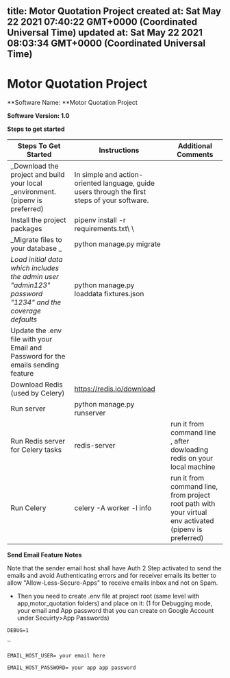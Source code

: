 
title: Motor Quotation Project
created at: Sat May 22 2021 07:40:22 GMT+0000 (Coordinated Universal Time)
updated at: Sat May 22 2021 08:03:34 GMT+0000 (Coordinated Universal Time)
---

# Motor Quotation Project

**Software Name: **Motor Quotation Project

**Software Version: 1.0**

**Steps to get started**

| **Steps To Get Started**                                                                               | **Instructions**                                                                              | **Additional Comments**                                                                                |
| ------------------------------------------------------------------------------------------------------ | --------------------------------------------------------------------------------------------- | ------------------------------------------------------------------------------------------------------ |
| \_Download the project and build your local \_environment. (pipenv is preferred)                       | In simple and action-oriented language, guide users through the first steps of your software. |                                                                                                        |
| Install the project packages                                                                           | pipenv install -r requirements.txt\ \                                                          |                                                                                                        |
| _Migrate files to your database _                                                                      | python manage.py migrate                                                                      |                                                                                                        |
| _Load initial data which includes the admin user "admin123" password "1234" and the coverage defaults_ | python manage.py loaddata fixtures.json                                                       |                                                                                                        |
| Update the .env file with your Email and Password for the emails sending feature                       |                                                                                               |                                                                                                        |
| Download Redis (used by Celery)                                                                        | <https://redis.io/download>                                                                   |                                                                                                        |
| Run server                                                                                             | python manage.py runserver                                                                    |                                                                                                        |
| Run Redis server for Celery tasks                                                                      | redis-server                                                                                  | run it from command line , after dowloading redis on your local machine                                |
| Run Celery                                                                                             | celery -A <project-name-here> worker -l info                                                  | run it from command line, from project root path with your virtual env activated (pipenv is preferred) |

**Send Email Feature Notes**

Note that the sender email host shall have Auth 2 Step activated to send the emails and avoid Authenticating errors and for receiver emails its better to allow "Allow-Less-Secure-Apps" to receive emails inbox and not on Spam.

-   Then you need to create .env file at project root (same level with app,motor_quotation folders) and place on it: (1 for Debugging mode, your email and App password that you can create on Google Account under Secuirty>App Passwords)

`DEBUG=1`

\`\`

`EMAIL_HOST_USER= your email here`

`EMAIL_HOST_PASSWORD= your app app password`

          
